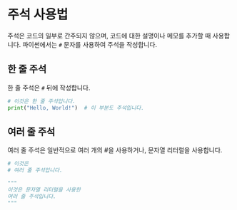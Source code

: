 
# 주석 사용법

주석은 코드의 일부로 간주되지 않으며, 코드에 대한 설명이나 메모를 추가할 때 사용합니다. 파이썬에서는 `#` 문자를 사용하여 주석을 작성합니다.

## 한 줄 주석

한 줄 주석은 `#` 뒤에 작성합니다.

```python
# 이것은 한 줄 주석입니다.
print("Hello, World!")  # 이 부분도 주석입니다.
```

## 여러 줄 주석

여러 줄 주석은 일반적으로 여러 개의 #을 사용하거나, 문자열 리터럴을 사용합니다.

```python
# 이것은
# 여러 줄 주석입니다.

"""
이것은 문자열 리터럴을 사용한
여러 줄 주석입니다.
"""
```
